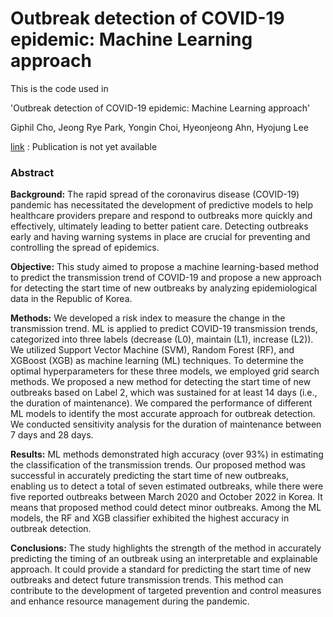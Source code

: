 # Outbreak detection of COVID-19 epidemic: Machine Learning approach

This is the code used in 

'Outbreak detection of COVID-19 epidemic: Machine Learning approach'  

Giphil Cho, Jeong Rye Park, Yongin Choi, Hyeonjeong Ahn, Hyojung Lee

[link]() : Publication is not yet available



### Abstract

**Background:** The rapid spread of the coronavirus disease (COVID-19) pandemic has necessitated the development of predictive models to help healthcare providers prepare and respond to outbreaks more quickly and effectively, ultimately leading to better patient care. Detecting outbreaks early and having warning systems in place are crucial for preventing and controlling the spread of epidemics.

**Objective:** This study aimed to propose a machine learning-based method to predict the transmission trend of COVID-19 and propose a new approach for detecting the start time of new outbreaks by analyzing epidemiological data in the Republic of Korea.

**Methods:** We developed a risk index to measure the change in the transmission trend. ML is applied to predict COVID-19 transmission trends, categorized into three labels (decrease (L0), maintain (L1), increase (L2)). We utilized Support Vector Machine (SVM), Random Forest (RF), and XGBoost (XGB) as machine learning (ML) techniques. To determine the optimal hyperparameters for these three models, we employed grid search methods. We proposed a new method for detecting the start time of new outbreaks based on Label 2, which was sustained for at least 14 days (i.e., the duration of maintenance). We compared the performance of different ML models to identify the most accurate approach for outbreak detection. We conducted sensitivity analysis for the duration of maintenance between 7 days and 28 days.

**Results:** ML methods demonstrated high accuracy (over 93%) in estimating the classification of the transmission trends. Our proposed method was successful in accurately predicting the start time of new outbreaks, enabling us to detect a total of seven estimated outbreaks, while there were five reported outbreaks between March 2020 and October 2022 in Korea. It means that proposed method could detect minor outbreaks. Among the ML models, the RF and XGB classifier exhibited the highest accuracy in outbreak detection.

**Conclusions:** The study highlights the strength of the method in accurately predicting the timing of an outbreak using an interpretable and explainable approach. It could provide a standard for predicting the start time of new outbreaks and detect future transmission trends. This method can contribute to the development of targeted prevention and control measures and enhance resource management during the pandemic.




